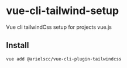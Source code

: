 # vue-cli-tailwind-setup
Vue cli tailwindCss setup for projects vue.js

## Install
```bash
vue add @arielscc/vue-cli-plugin-tailwindcss
```
